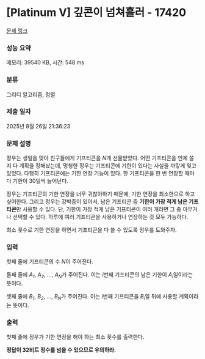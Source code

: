 # [Platinum V] 깊콘이 넘쳐흘러 - 17420 

[문제 링크](https://www.acmicpc.net/problem/17420) 

### 성능 요약

메모리: 39540 KB, 시간: 548 ms

### 분류

그리디 알고리즘, 정렬

### 제출 일자

2025년 8월 26일 21:36:23

### 문제 설명

<p>정우는 생일을 맞아 친구들에게 기프티콘을 <em>N</em>개 선물받았다. 어떤 기프티콘을 언제 쓸지 다 계획을 정해놨는데, 멍청한 정우는 기프티콘에 기한이 있다는 사실을 까맣게 잊고 있었다. 다행히 기프티콘에는 기한 연장 기능이 있다. 한 기프티콘을 한 번 연장할 때마다 기한이 30일씩 늘어난다.</p>

<p>정우는 기프티콘의 기한 연장을 너무 귀찮아하기 때문에, 기한 연장을 최소한으로 하고 싶어한다. 그리고 정우는 강박증이 있어서, 남은 기프티콘 중 <strong>기한이 가장 적게 남은 기프티콘</strong>만 사용할 수 있다. 단, 기한이 가장 적게 남은 기프티콘이 여러 개라면 그 중 아무거나 선택할 수 있다. 하루에 여러 기프티콘을 사용하거나 연장하는 것 모두 가능하다.</p>

<p>최소 횟수로 기한 연장을 하면서 기프티콘을 다 쓸 수 있도록 정우를 도와주자.</p>

### 입력 

 <p>첫째 줄에 기프티콘의 수 <em>N</em>이 주어진다.</p>

<p>둘째 줄에 <em>A<sub>1</sub></em>, <em>A<sub>2</sub></em>, ..., <em>A<sub>N</sub></em>가 주어진다. 이는 <em>i</em>번째 기프티콘의 남은 기한이 <em>A<sub>i</sub></em>일이라는 뜻이다.</p>

<p>셋째 줄에 <em>B<sub>1</sub></em>, <em>B<sub>2</sub></em>, ..., <em>B<sub>N</sub></em>가 주어진다. 이는 <em>i</em>번째 기프티콘을 <em>B<sub>i</sub></em>일 뒤에 사용할 계획이라는 뜻이다.</p>

### 출력 

 <p>첫째 줄에 정우가 기한 연장을 해야 하는 최소 횟수를 출력한다.</p>

<p><strong>정답이 32비트 정수를 넘을 수 있으므로 유의하라.</strong></p>

